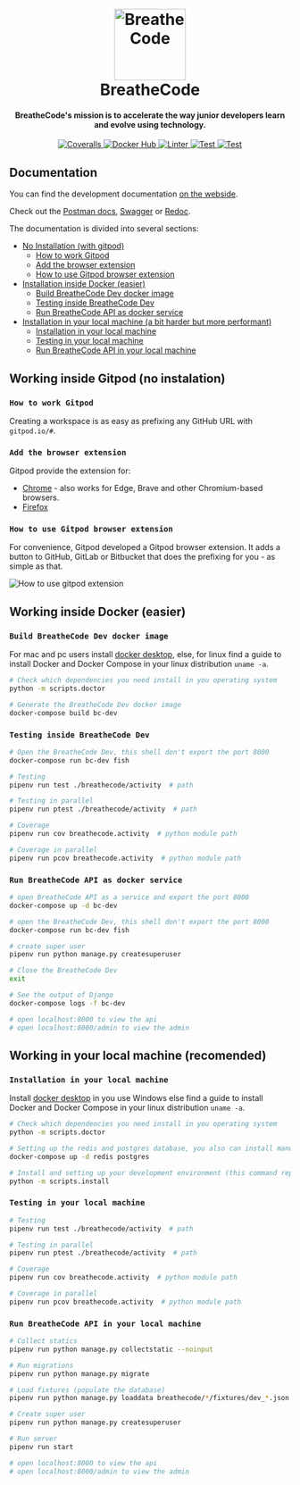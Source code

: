 <h1 align="center">
  <br>
  <a href="https://breatheco.de/"><img src="https://assets.breatheco.de/apis/img/images.php?blob&random&cat=icon&tags=breathecode,128" alt="BreatheCode" width="128"></a>
  <br>
  BreatheCode
  <br>
</h1>

<h4 align="center">BreatheCode's mission is to <b>accelerate the way junior developers learn and evolve</b> using technology.</h4>

<p align="center">
  <a href="https://coveralls.io/github/breatheco-de/apiv2">
    <img src="https://img.shields.io/coveralls/github/breatheco-de/apiv2"
         alt="Coveralls">
  </a>

  <a href="https://github.com/breatheco-de/apiv2/actions/workflows/dockerhub.yml">
    <img src="https://github.com/breatheco-de/apiv2/actions/workflows/dockerhub.yml/badge.svg"
         alt="Docker Hub">
  </a>

  <a href="https://github.com/breatheco-de/apiv2/actions/workflows/linter.yml">
    <img src="https://github.com/breatheco-de/apiv2/actions/workflows/linter.yml/badge.svg"
         alt="Linter">
  </a>

  <a href="https://github.com/breatheco-de/apiv2/actions/workflows/test.yml">
    <img src="https://github.com/breatheco-de/apiv2/actions/workflows/test.yml/badge.svg"
         alt="Test">
  </a>

  <a href="https://github.com/breatheco-de/apiv2/actions/workflows/github-pages.yml">
    <img src="https://github.com/breatheco-de/apiv2/actions/workflows/github-pages.yml/badge.svg"
         alt="Test">
  </a>
</p>

## Documentation

You can find the development documentation [on the webside](https://breatheco-de.github.io/apiv2/).

Check out the [Postman docs](https://documenter.getpostman.com/view/2432393/T1LPC6ef), [Swagger](https://breathecode.herokuapp.com/swagger/) or [Redoc](https://breathecode.herokuapp.com/swagger/).

The documentation is divided into several sections:

- [No Installation (with gitpod)](#working-inside-gitpod-no-instalation)
  - [How to work Gitpod](#how-to-work-gitpod)
  - [Add the browser extension](#add-the-browser-extension)
  - [How to use Gitpod browser extension](#how-to-use-gitpod-browser-extension)
- [Installation inside Docker (easier)](#working-inside-docker-easier)
  - [Build BreatheCode Dev docker image](#build-breathecode-dev-docker-image)
  - [Testing inside BreatheCode Dev](#testing-inside-breathecode-dev)
  - [Run BreatheCode API as docker service](#run-breathecode-api-as-docker-service)
- [Installation in your local machine (a bit harder but more performant)](#working-in-your-local-machine-recomended)
  - [Installation in your local machine](#installation-in-your-local-machine)
  - [Testing in your local machine](#testing-in-your-local-machine)
  - [Run BreatheCode API in your local machine](#run-breathecode-api-in-your-local-machine)

## Working inside Gitpod (no instalation)

### `How to work Gitpod`

Creating a workspace is as easy as prefixing any GitHub URL with `gitpod.io/#`.

### `Add the browser extension`

Gitpod provide the extension for:

- [Chrome](https://chrome.google.com/webstore/detail/gitpod-online-ide/dodmmooeoklaejobgleioelladacbeki) - also works for Edge, Brave and other Chromium-based browsers.
- [Firefox](https://addons.mozilla.org/firefox/addon/gitpod/)

### `How to use Gitpod browser extension`

For convenience, Gitpod developed a Gitpod browser extension. It adds a button to GitHub, GitLab or Bitbucket that does the prefixing for you - as simple as that.

![How to use gitpod extension](https://www.gitpod.io/images/docs/browser-extension-lense.png)

## Working inside Docker (easier)

### `Build BreatheCode Dev docker image`

For mac and pc users install [docker desktop](https://www.docker.com/products/docker-desktop), else, for linux find a guide to install Docker and Docker Compose in your linux distribution `uname -a`.

```bash
# Check which dependencies you need install in you operating system
python -m scripts.doctor

# Generate the BreatheCode Dev docker image
docker-compose build bc-dev
```

### `Testing inside BreatheCode Dev`

```bash
# Open the BreatheCode Dev, this shell don't export the port 8000
docker-compose run bc-dev fish

# Testing
pipenv run test ./breathecode/activity  # path

# Testing in parallel
pipenv run ptest ./breathecode/activity  # path

# Coverage
pipenv run cov breathecode.activity  # python module path

# Coverage in parallel
pipenv run pcov breathecode.activity  # python module path
```

### `Run BreatheCode API as docker service`

```bash
# open BreatheCode API as a service and export the port 8000
docker-compose up -d bc-dev

# open the BreatheCode Dev, this shell don't export the port 8000
docker-compose run bc-dev fish

# create super user
pipenv run python manage.py createsuperuser

# Close the BreatheCode Dev
exit

# See the output of Django
docker-compose logs -f bc-dev

# open localhost:8000 to view the api
# open localhost:8000/admin to view the admin
```

## Working in your local machine (recomended)

### `Installation in your local machine`

Install [docker desktop](https://www.docker.com/products/docker-desktop) in you use Windows else find a guide to install Docker and Docker Compose in your linux distribution `uname -a`.

```bash
# Check which dependencies you need install in you operating system
python -m scripts.doctor

# Setting up the redis and postgres database, you also can install manually in your local machine this databases
docker-compose up -d redis postgres

# Install and setting up your development environment (this command replace your .env file)
python -m scripts.install
```

### `Testing in your local machine`

```bash
# Testing
pipenv run test ./breathecode/activity  # path

# Testing in parallel
pipenv run ptest ./breathecode/activity  # path

# Coverage
pipenv run cov breathecode.activity  # python module path

# Coverage in parallel
pipenv run pcov breathecode.activity  # python module path
```

### `Run BreatheCode API in your local machine`

```bash
# Collect statics
pipenv run python manage.py collectstatic --noinput

# Run migrations
pipenv run python manage.py migrate

# Load fixtures (populate the database)
pipenv run python manage.py loaddata breathecode/*/fixtures/dev_*.json

# Create super user
pipenv run python manage.py createsuperuser

# Run server
pipenv run start

# open localhost:8000 to view the api
# open localhost:8000/admin to view the admin
```
